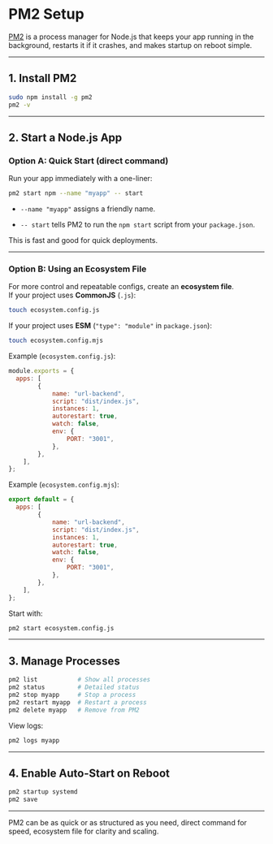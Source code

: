 # PM2 Setup

[PM2](https://pm2.keymetrics.io/) is a process manager for Node.js that keeps your app running in the background, restarts it if it crashes, and makes startup on reboot simple.

---

## 1. Install PM2

```bash
sudo npm install -g pm2
pm2 -v
```

---

## 2. Start a Node.js App

### Option A: Quick Start (direct command)

Run your app immediately with a one-liner:

```bash
pm2 start npm --name "myapp" -- start
```

- `--name "myapp"` assigns a friendly name.
    
- `-- start` tells PM2 to run the `npm start` script from your `package.json`.

This is fast and good for quick deployments.

---

### Option B: Using an Ecosystem File

For more control and repeatable configs, create an **ecosystem file**.  
If your project uses **CommonJS** (`.js`):

```bash
touch ecosystem.config.js
```

If your project uses **ESM** (`"type": "module"` in `package.json`):

```bash
touch ecosystem.config.mjs
```

Example (`ecosystem.config.js`):

```js
module.exports = {
  apps: [
        {
            name: "url-backend",
            script: "dist/index.js",
            instances: 1,
            autorestart: true,
            watch: false,
            env: {
                PORT: "3001",
            },
        },
    ],
};
```

Example (`ecosystem.config.mjs`):

```js
export default = {
  apps: [
        {
            name: "url-backend",
            script: "dist/index.js",
            instances: 1,
            autorestart: true,
            watch: false,
            env: {
                PORT: "3001",
            },
        },
    ],
};
```

Start with:

```bash
pm2 start ecosystem.config.js
```

---

## 3. Manage Processes

```bash
pm2 list           # Show all processes
pm2 status         # Detailed status
pm2 stop myapp     # Stop a process
pm2 restart myapp  # Restart a process
pm2 delete myapp   # Remove from PM2
```

View logs:

```bash
pm2 logs myapp
```

---

## 4. Enable Auto-Start on Reboot

```bash
pm2 startup systemd
pm2 save
```

---

PM2 can be as quick or as structured as you need, direct command for speed, ecosystem file for clarity and scaling.

